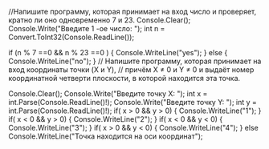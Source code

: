 //Напишите программу, которая принимает на вход число и проверяет, кратно ли оно одновременно 7 и 23.
Console.Clear();
Console.Write("Введите 1 -ое число: ");
int n = Convert.ToInt32(Console.ReadLine());

if  (n  % 7 ==0  && n % 23 ==0 ) {
     Console.WriteLine("yes"); 
}
    else 
    {
      Console.WriteLine("no");
}
 
 
// Напишите программу, которая принимает на вход координаты точки (X и Y), 
// причём X ≠ 0 и Y ≠ 0 и выдаёт номер координатной четверти плоскости, в которой находится эта точка.

Console.Clear();
Console.Write("Введите точку X: ");
int x = int.Parse(Console.ReadLine()!);
Console.Write("Введите точку Y: ");
int y = int.Parse(Console.ReadLine()!);
 if( x > 0 && y > 0) {
    Console.WriteLine("1");
 }
  if( x < 0 && y > 0) {
    Console.WriteLine("2");
 }
  if( x < 0 && y < 0) {
    Console.WriteLine("3");
 }
  if( x > 0 && y < 0) {
    Console.WriteLine("4");
 }
 else
 Console.WriteLine("Точка находится на оси координат");

 
